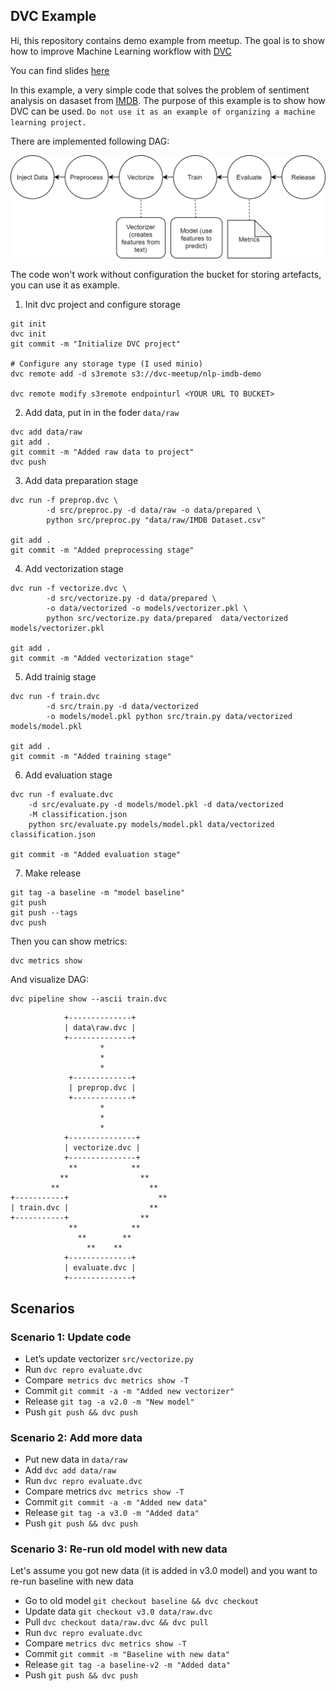 ## DVC Example 

Hi, this repository contains demo example from meetup. The goal is to show how to improve Machine Learning workflow with [DVC](https://dvc.org/) 

You can find slides [here](https://docs.google.com/presentation/d/1zKxr4IYhCcxsatVdqEKLTAt6Gbw-JCk0FnsruRKUTGc/edit?usp=sharing)

In this example, a very simple code that solves the problem of sentiment analysis on dasaset from [IMDB](https://www.kaggle.com/lakshmi25npathi/imdb-dataset-of-50k-movie-reviews). The purpose of this example is to show how DVC can be used. `Do not use it as an example of organizing a machine learning project.`


There are implemented following DAG: 

![alt text](images/dag.png "DAG")

The code won't work without configuration the bucket for storing artefacts, you can use it as example. 

1. Init dvc project and configure storage 

```
git init
dvc init
git commit -m "Initialize DVC project"

# Configure any storage type (I used minio)
dvc remote add -d s3remote s3://dvc-meetup/nlp-imdb-demo

dvc remote modify s3remote endpointurl <YOUR URL TO BUCKET>
```

2. Add data, put in in the foder `data/raw`

```
dvc add data/raw
git add .
git commit -m "Added raw data to project"
dvc push
```

3. Add data preparation stage 

```
dvc run -f preprop.dvc \
        -d src/preproc.py -d data/raw -o data/prepared \
        python src/preproc.py "data/raw/IMDB Dataset.csv"

git add .
git commit -m "Added preprocessing stage"
```

4. Add vectorization stage 

```
dvc run -f vectorize.dvc \                                                  
        -d src/vectorize.py -d data/prepared \
        -o data/vectorized -o models/vectorizer.pkl \
        python src/vectorize.py data/prepared  data/vectorized models/vectorizer.pkl

git add .
git commit -m "Added vectorization stage"
```

5. Add trainig stage 

```
dvc run -f train.dvc 
        -d src/train.py -d data/vectorized 
        -o models/model.pkl python src/train.py data/vectorized models/model.pkl

git add .
git commit -m "Added training stage"
```

6. Add evaluation stage 

```
dvc run -f evaluate.dvc 
    -d src/evaluate.py -d models/model.pkl -d data/vectorized 
    -M classification.json 
    python src/evaluate.py models/model.pkl data/vectorized classification.json
    
git commit -m "Added evaluation stage"
```

7. Make release 

```
git tag -a baseline -m "model baseline"
git push
git push --tags
dvc push
```

Then you can show metrics:

```
dvc metrics show
```

And visualize DAG:

```
dvc pipeline show --ascii train.dvc
```

```
            +--------------+
            | data\raw.dvc |
            +--------------+
                    *
                    *
                    *
             +-------------+
             | preprop.dvc |
             +-------------+
                    *
                    *
                    *
            +---------------+
            | vectorize.dvc |
            +---------------+
             **            **
           **                **
         **                    **
+-----------+                    **
| train.dvc |                  **
+-----------+                **
             **            **
               **        **
                 **    **
            +--------------+
            | evaluate.dvc |
            +--------------+

```

## Scenarios 

### Scenario 1: Update code

* Let’s update vectorizer `src/vectorize.py` 
* Run `dvc repro evaluate.dvc`
* Compare` metrics dvc metrics show -T`
* Commit `git commit -a -m "Added new vectorizer"`
* Release `git tag -a v2.0 -m "New model"`
* Push `git push && dvc push`

### Scenario 2: Add more data

* Put new data in `data/raw`
* Add `dvc add data/raw`
* Run `dvc repro evaluate.dvc`
* Compare metrics `dvc metrics show -T`
* Commit `git commit -a -m "Added new data"`
* Release `git tag -a v3.0 -m "Added data"`
* Push `git push && dvc push`

### Scenario 3: Re-run old model with new data

Let's assume you got new data (it is added in v3.0 model) and you want to re-run baseline with new data

* Go to old model `git checkout baseline && dvc checkout`
* Update data `git checkout v3.0 data/raw.dvc` 
* Pull `dvc checkout data/raw.dvc && dvc pull`
* Run `dvc repro evaluate.dvc`
* Compare `metrics dvc metrics show -T`
* Commit `git commit -m "Baseline with new data"`
* Release `git tag -a baseline-v2 -m "Added data"`
* Push `git push && dvc push`

